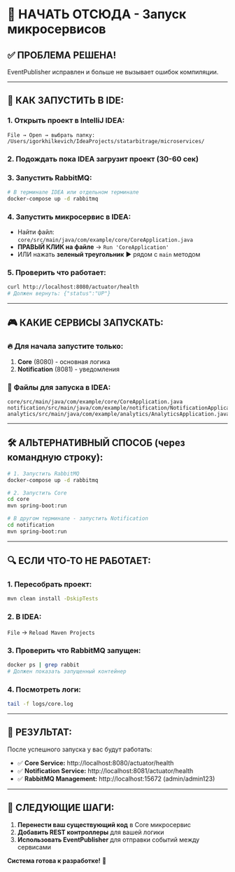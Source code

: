 # 🚀 НАЧАТЬ ОТСЮДА - Запуск микросервисов

## ✅ **ПРОБЛЕМА РЕШЕНА!** 

EventPublisher исправлен и больше не вызывает ошибок компиляции.

---

## 🎯 **КАК ЗАПУСТИТЬ В IDE:**

### 1. **Открыть проект в IntelliJ IDEA:**
```
File → Open → выбрать папку: 
/Users/igorkhilkevich/IdeaProjects/statarbitrage/microservices/
```

### 2. **Подождать пока IDEA загрузит проект** (30-60 сек)

### 3. **Запустить RabbitMQ:**
```bash
# В терминале IDEA или отдельном терминале
docker-compose up -d rabbitmq
```

### 4. **Запустить микросервис в IDEA:**
- Найти файл: `core/src/main/java/com/example/core/CoreApplication.java`
- **ПРАВЫЙ КЛИК на файле** → `Run 'CoreApplication'`
- ИЛИ нажать **зеленый треугольник** ▶️ рядом с `main` методом

### 5. **Проверить что работает:**
```bash
curl http://localhost:8080/actuator/health
# Должен вернуть: {"status":"UP"}
```

---

## 🎮 **КАКИЕ СЕРВИСЫ ЗАПУСКАТЬ:**

### 🔥 **Для начала запустите только:**
1. **Core** (8080) - основная логика
2. **Notification** (8081) - уведомления

### 📁 **Файлы для запуска в IDEA:**
```
core/src/main/java/com/example/core/CoreApplication.java
notification/src/main/java/com/example/notification/NotificationApplication.java
analytics/src/main/java/com/example/analytics/AnalyticsApplication.java
```

---

## 🛠️ **АЛЬТЕРНАТИВНЫЙ СПОСОБ (через командную строку):**

```bash
# 1. Запустить RabbitMQ
docker-compose up -d rabbitmq

# 2. Запустить Core
cd core
mvn spring-boot:run

# В другом терминале - запустить Notification
cd notification  
mvn spring-boot:run
```

---

## 🔍 **ЕСЛИ ЧТО-ТО НЕ РАБОТАЕТ:**

### 1. **Пересобрать проект:**
```bash
mvn clean install -DskipTests
```

### 2. **В IDEA:** 
`File` → `Reload Maven Projects`

### 3. **Проверить что RabbitMQ запущен:**
```bash
docker ps | grep rabbit
# Должен показать запущенный контейнер
```

### 4. **Посмотреть логи:**
```bash
tail -f logs/core.log
```

---

## 🎉 **РЕЗУЛЬТАТ:**

После успешного запуска у вас будут работать:

- ✅ **Core Service:** http://localhost:8080/actuator/health
- ✅ **Notification Service:** http://localhost:8081/actuator/health  
- ✅ **RabbitMQ Management:** http://localhost:15672 (admin/admin123)

---

## 🚀 **СЛЕДУЮЩИЕ ШАГИ:**

1. **Перенести ваш существующий код** в Core микросервис
2. **Добавить REST контроллеры** для вашей логики
3. **Использовать EventPublisher** для отправки событий между сервисами

**Система готова к разработке!** 🎊